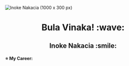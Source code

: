 
![Inoke Nakacia (1000 x 300 px)](https://user-images.githubusercontent.com/55421987/141046615-ae96e1fb-e21d-44b3-8206-9641ec54d1c6.png)

<!-- title only -->
<h1 align="center"> Bula Vinaka! :wave: </h1>

<!-- title with div -->
<div align="center"> <h2 align="center"> Inoke Nakacia :smile:</h2> </div>

<!-- title with span (you can render emojis or markdown inside it) -->
<span align="center"> <h4> :star: My Career: </h4> </span>
